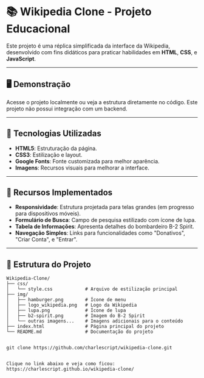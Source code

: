 # 📚 **Wikipedia Clone - Projeto Educacional**

Este projeto é uma réplica simplificada da interface da Wikipedia, desenvolvido com fins didáticos para praticar habilidades em **HTML**, **CSS**, e **JavaScript**.

---

## 🖥️ **Demonstração**
Acesse o projeto localmente ou veja a estrutura diretamente no código. Este projeto não possui integração com um backend.

---

## 🧰 **Tecnologias Utilizadas**
- **HTML5**: Estruturação da página.
- **CSS3**: Estilização e layout.
- **Google Fonts**: Fonte customizada para melhor aparência.
- **Imagens**: Recursos visuais para melhorar a interface.

---

## 🌟 **Recursos Implementados**
- **Responsividade**: Estrutura projetada para telas grandes (em progresso para dispositivos móveis).
- **Formulário de Busca**: Campo de pesquisa estilizado com ícone de lupa.
- **Tabela de Informações**: Apresenta detalhes do bombardeiro B-2 Spirit.
- **Navegação Simples**: Links para funcionalidades como "Donativos", "Criar Conta", e "Entrar".

---

## 📂 **Estrutura do Projeto**
```plaintext
Wikipedia-Clone/
├── css/
│   └── style.css            # Arquivo de estilização principal
├── img/
│   ├── hamburger.png        # Ícone de menu
│   ├── logo_wikipedia.png   # Logo da Wikipedia
│   ├── lupa.png             # Ícone de lupa
│   ├── b2-spirit.png        # Imagem do B-2 Spirit
│   └── outras imagens...    # Imagens adicionais para o conteúdo
├── index.html               # Página principal do projeto
└── README.md                # Documentação do projeto


git clone https://github.com/charlescript/wikipedia-clone.git


Clique no link abaixo e veja como ficou:
https://charlescript.github.io/wikipedia-clone/

